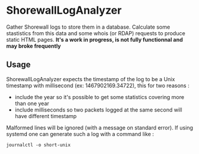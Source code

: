 # ShorewallLogAnalyzer
Gather Shorewall logs to store them in a database. Calculate some stastistics from this data and some whois (or RDAP) requests to produce static HTML pages. **It's a work in progress, is not fully functionnal and may broke frequently**

## Usage

ShorewallLogAnalyzer expects the timestamp of the log to be a Unix timestamp with millisecond (ex: 1467902169.34722), this for two reasons :

 - include the year so it's possible to get some statistics covering more than one year
 - include milliseconds so two packets logged at the same second will have different timestamp
 
Malformed lines will be ignored (with a message on standard error). If using systemd one can generate such a log with a command like :

    journalctl -o short-unix
    

